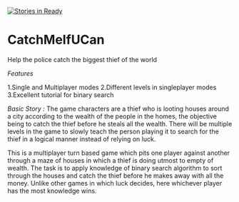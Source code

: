 [![Stories in Ready](https://badge.waffle.io/CodeGladiators/CatchMeIfUCan.png?label=ready&title=Ready)](https://waffle.io/CodeGladiators/CatchMeIfUCan)
# CatchMeIfUCan
Help the police catch the biggest thief of the world

*Features* 

1.Single and Multiplayer modes
2.Different levels in singleplayer modes
3.Excellent tutorial for binary search


*Basic Story :*
The game characters are a thief who is looting houses around a city according to the wealth of the people in the homes, the objective being to
catch the thief before he steals all the wealth. There will be multiple levels in the game to slowly teach  the person playing it to search for the
thief in a logical manner instead of relying on luck.

This is a multiplayer turn based game which pits one player against another through a maze of houses in which a thief is doing utmost to empty
of wealth. The task is to apply knowledge of binary search algorithm to sort through the houses and catch the thief before he makes away with all
the money. Unlike other games in which luck decides, here whichever player has the most knowledge wins.    




